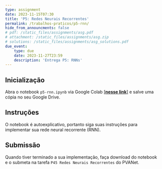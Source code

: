```yaml
---
type: assignment
date: 2023-11-15T07:30
title: 'P5: Redes Neurais Recorrentes'
permalink: /trabalhos-praticos/p5-rnn/
hide_from_announcments: false
# pdf: /static_files/assignments/asg.pdf
# attachment: /static_files/assignments/asg.zip
# solutions: /static_files/assignments/asg_solutions.pdf
due_event: 
    type: due
    date: 2023-11-27T23:59
    description: 'Entrega P5: RNNs'
---
```


## Inicialização

Abra o notebook `p5-rnn.ipynb` via Google Colab [[**nesse link**]](https://colab.research.google.com/drive/1iGVLkAZUbgAjci7RU4ammo44btSTxx-l?usp=sharing) e salve uma cópia no seu Google Drive.

## Instruções

O notebook é autoexplicativo, portanto siga suas instruções para implementar sua rede neural recorrente (RNN). 

## Submissão

Quando tiver terminado a sua implementação, faça download do notebook e o submeta na tarefa `P45 Redes Neurais Recorrentes` do PVANet.